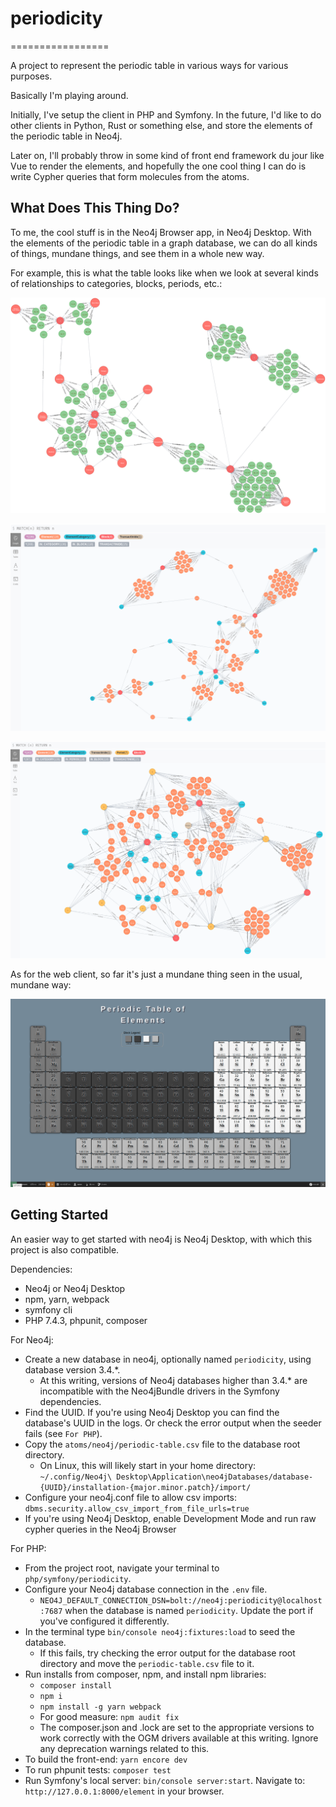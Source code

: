# periodicity

=================

A project to represent the periodic table in various ways for various purposes.

Basically I'm playing around.

Initially, I've setup the client in PHP and Symfony. In the future, I'd like to do other clients
in Python, Rust or something else, and store the elements of the periodic table in Neo4j.

Later on, I'll probably throw in some kind of front end framework du jour like Vue to render the elements,
and hopefully the one cool thing I can do is write Cypher queries that form molecules from the
atoms.

## What Does This Thing Do?

To me, the cool stuff is in the Neo4j Browser app, in Neo4j Desktop. With the elements of the
periodic table in a graph database, we can do all kinds of things, mundane things, and see them in a
whole new way.

For example, this is what the table looks like when we look at several kinds of relationships to
categories, blocks, periods, etc.:

![alt text](https://github.com/jeffwhite-619/periodicity/blob/master/atoms/graphs/periodicity-blocks-categories.png?raw=true "Grouping elements by category and block")

![alt text](https://github.com/jeffwhite-619/periodicity/blob/master/atoms/graphs/periodicity-browser-transactinies-catalysis.png?raw=true "Grouping elements by category, block, transactinides and catalysis groups")

![alt text](https://github.com/jeffwhite-619/periodicity/blob/master/atoms/graphs/periodicity-browser-periods-stretched.png?raw=true "Grouping elements by category, block, period, transactinides and catalysis groups")

As for the web client, so far it's just a mundane thing seen in the usual, mundane way:

![alt text](https://github.com/jeffwhite-619/periodicity/blob/master/atoms/graphs/periodicity-element-page.png?raw=true "Element page")

## Getting Started

An easier way to get started with neo4j is Neo4j Desktop, with which this project is also compatible.

Dependencies:

- Neo4j or Neo4j Desktop
- npm, yarn, webpack
- symfony cli
- PHP 7.4.3, phpunit, composer

For Neo4j:

- Create a new database in neo4j, optionally named `periodicity`, using database version 3.4.\*.
  - At this writing, versions of Neo4j databases higher than 3.4.\* are incompatible with the Neo4jBundle drivers in the Symfony dependencies.
- Find the UUID. If you're using Neo4j Desktop you can find the database's UUID in the logs. Or check the error output when the seeder fails (see `For PHP`).
- Copy the `atoms/neo4j/periodic-table.csv` file to the database root directory.
  - On Linux, this will likely start in your home directory: `~/.config/Neo4j\ Desktop\Application\neo4jDatabases/database-{UUID}/installation-{major.minor.patch}/import/`
- Configure your neo4j.conf file to allow csv imports: `dbms.security.allow_csv_import_from_file_urls=true`
- If you're using Neo4j Desktop, enable Development Mode and run raw cypher queries in the Neo4j Browser

For PHP:

- From the project root, navigate your terminal to `php/symfony/periodicity`.
- Configure your Neo4j database connection in the `.env` file.
  - `NEO4J_DEFAULT_CONNECTION_DSN=bolt://neo4j:periodicity@localhost:7687` when the database is named `periodicity`. Update the port if you've configured it differently.
- In the terminal type `bin/console neo4j:fixtures:load` to seed the database.
  - If this fails, try checking the error output for the database root directory and move the `periodic-table.csv` file to it.
- Run installs from composer, npm, and install npm libraries:
  - `composer install`
  - `npm i`
  - `npm install -g yarn webpack`
  - For good measure: `npm audit fix`
  - The composer.json and .lock are set to the appropriate versions to work correctly with the OGM drivers available at this writing. Ignore any deprecation warnings related to this.
- To build the front-end: `yarn encore dev`
- To run phpunit tests: `composer test`
- Run Symfony's local server: `bin/console server:start`. Navigate to: `http://127.0.0.1:8000/element` in your browser.
